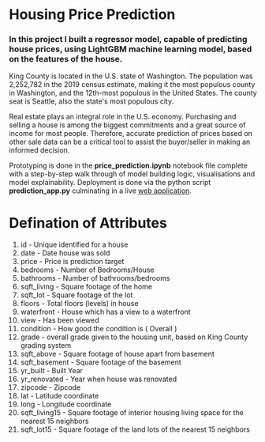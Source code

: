 # Housing Price Prediction

### In this project I built a regressor model, capable of predicting house prices, using LightGBM machine learning model, based on the features of the house.

King County is located in the U.S. state of Washington. The population was 2,252,782 in the 2019 census estimate, making it the most populous county in Washington, and the 12th-most populous in the United States. The county seat is Seattle, also the state's most populous city.

Real estate plays an integral role in the U.S. economy. Purchasing and selling a house is among the biggest commitments and a great source of income for most people. Therefore, accurate prediction of prices based on other sale data can be a critical tool to assist the buyer/seller in making an informed decision.

Prototyping is done in the **price_prediction.ipynb** notebook file complete with a step-by-step walk through of model building logic, visualisations and model explainability. Deployment is done via the python script **prediction_app.py** culminating in a live [web application](https://danieltobi0-housing-price-prediction-prediction-app-micgmp.streamlitapp.com/).

# Defination of Attributes
1. id - Unique identified for a house
2. date - Date house was sold
3. price - Price is prediction target
4. bedrooms - Number of Bedrooms/House
5. bathrooms - Number of bathrooms/bedrooms
6. sqft_living - Square footage of the home
7. sqft_lot - Square footage of the lot
8. floors - Total floors (levels) in house
9. waterfront - House which has a view to a waterfront
10. view - Has been viewed
11. condition - How good the condition is ( Overall )
12. grade - overall grade given to the housing unit, based on King County grading system
13. sqft_above - Square footage of house apart from basement
14. sqft_basement - Square footage of the basement
15. yr_built - Built Year
16. yr_renovated - Year when house was renovated
17. zipcode - Zipcode
18. lat - Latitude coordinate
20. long - Longitude coordinate
21. sqft_living15 - Square footage of interior housing living space for the nearest 15 neighbors
22. sqft_lot15 - Square footage of the land lots of the nearest 15 neighbors
